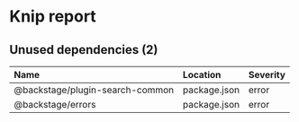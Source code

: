 # Knip report

## Unused dependencies (2)

| Name                            | Location     | Severity |
| :------------------------------ | :----------- | :------- |
| @backstage/plugin-search-common | package.json | error    |
| @backstage/errors               | package.json | error    |

